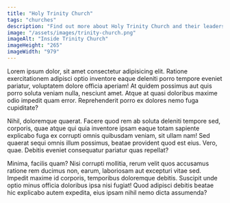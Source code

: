 ```yaml
---
title: "Holy Trinity Church"
tags: "churches"
description: "Find out more about Holy Trinity Church and their leadership."
image: "/assets/images/trinity-church.png"
imageAlt: "Inside Trinity Church"
imageHeight: "265"
imageWidth: "979"
---
```


Lorem ipsum dolor, sit amet consectetur adipisicing elit. Ratione exercitationem adipisci optio inventore eaque deleniti porro tempore eveniet pariatur, voluptatem dolore officia aperiam! At quidem possimus aut quis porro soluta veniam nulla, nesciunt amet. Atque at quasi doloribus maxime odio impedit quam error. Reprehenderit porro ex dolores nemo fuga cupiditate?

Nihil, doloremque quaerat. Facere quod rem ab soluta deleniti tempore sed, corporis, quae atque qui quia inventore ipsam eaque totam sapiente explicabo fuga ex corrupti omnis quibusdam veniam, sit ullam nam! Sed quaerat sequi omnis illum possimus, beatae provident quod est eius. Vero, quae. Debitis eveniet consequatur pariatur quas repellat?

Minima, facilis quam? Nisi corrupti mollitia, rerum velit quos accusamus ratione rem ducimus non, earum, laboriosam aut excepturi vitae sed. Impedit maxime id corporis, temporibus doloremque debitis. Suscipit unde optio minus officia doloribus ipsa nisi fugiat! Quod adipisci debitis beatae hic explicabo autem expedita, eius ipsam nihil nemo dicta assumenda?
